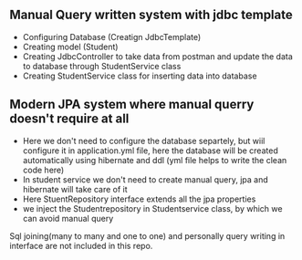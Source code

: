 
Manual Query written system with jdbc template
------------------------------------------------------------
- Configuring Database (Creatign JdbcTemplate)
- Creating model (Student)
- Creating JdbcController to take data from postman and update the data to database through StudentService class
- Creating StudentService class for inserting data into database

Modern JPA system where manual querry doesn't require at all
--------------------------------------------------------------

- Here we don't need to configure the database separtely, but wiil configure it in application.yml file, here the database will be 
  created automatically using hibernate and ddl (yml file helps to write the clean code here)
- In student service we don't need to create manual query, jpa and hibernate will take care of it
- Here StuentRepository interface extends all the jpa properties
- we inject the Studentrepository in Studentservice class, by which we can avoid manual query

Sql joining(many to many and one to one) and personally query writing in interface are not included in this repo.

